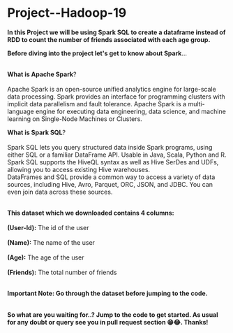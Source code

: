 # Project--Hadoop-19

<table>

**In this Project we will be using Spark SQL to create a dataframe instead of RDD to count the number of friends associated with each age group.**

**Before diving into the project let's get to know about Spark**...<br></br>

**What is Apache Spark**?<br></br>
Apache Spark is an open-source unified analytics engine for large-scale data processing. Spark provides an interface for programming clusters with implicit data parallelism and fault tolerance. Apache Spark is a multi-language engine for executing data engineering, data science, and machine learning on Single-Node Machines or Clusters.

**What is Spark SQL**?<br></br>
Spark SQL lets you query structured data inside Spark programs, using either SQL or a familiar DataFrame API. Usable in Java, Scala, Python and R.
Spark SQL supports the HiveQL syntax as well as Hive SerDes and UDFs, allowing you to access existing Hive warehouses.<br>DataFrames and SQL provide a common way to access a variety of data sources, including Hive, Avro, Parquet, ORC, JSON, and JDBC. You can even join data across these sources.<br></br>



**This dataset which we downloaded contains 4 columns:** <br></br>
 **(User-Id):** The id of the user <br></br>
 **(Name):** The name of the user <br></br>
 **(Age):** The age of the user <br></br>
 **(Friends):** The total number of friends <br></br>
 
 **Important Note: Go through the dataset before jumping to the code.**

</table>

 **So what are you waiting for..? Jump to the code to get started. As usual for any doubt or query see you in pull request section 😁😂. Thanks!**
